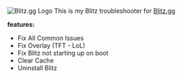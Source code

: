 ![Blitz.gg Logo](https://i.imgur.com/aEOISa0.png)
This is my Blitz troubleshooter for [Blitz.gg](https://blitz.gg/)

**features:**
- Fix All Common Issues
- Fix Overlay (TFT - LoL)
- Fix Blitz not starting up on boot
- Clear Cache
- Uninstall Blitz